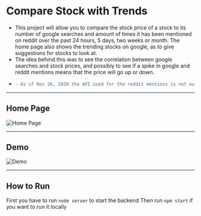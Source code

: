 # Compare Stock with Trends

* This project will allow you to compare the stock price of a stock to its number of google searches and amount of times it has been mentioned on reddit over the past 24 hours, 5 days, two weeks or month. The home page also shows the trending stocks on google, as to give suggestions for stocks to look at.
* The idea behind this was to see the correlation between google searches and stock prices, and possibly to see if a spike in google and reddit mentions means that the price will go up or down.
* ```diff
  - As of Nov 26, 2020 the API used for the reddit mentions is not outputting results
  ```

--------------------------------------
## Home Page
![Home Page](/images_readme/home.PNG)

--------------------------------------
## Demo
![Demo](/images_readme/showcase.gif)

--------------------------------------
## How to Run
First you have to run ```node server``` to start the backend
Then run ```npm start``` if you want to run it locally  
